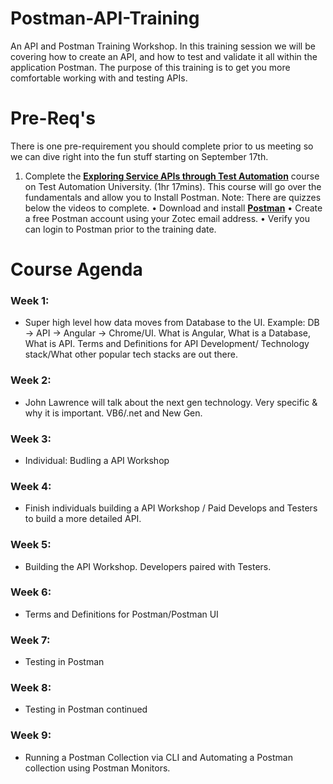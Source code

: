 # Postman-API-Training
An API and Postman Training Workshop. In this training session we will be covering how to create an API, and how to test and validate it all within the application Postman. The purpose of this training is to get you more comfortable working with and testing APIs.

# Pre-Req's
There is one pre-requirement you should complete prior to us meeting so we can dive right into the fun stuff starting on September 17th.
1.	Complete the **[Exploring Service APIs through Test Automation](https://testautomationu.applitools.com/exploring-service-apis-through-test-automation/)** course on Test Automation University. (1hr 17mins).
This course will go over the fundamentals and allow you to Install Postman.
  Note: There are quizzes below the videos to complete.
•	Download and install **[Postman](https://www.postman.com/downloads/)**
•	Create a free Postman account using your Zotec email address.
•	Verify you can login to Postman prior to the training date.

# Course Agenda
### Week 1:
- Super high level how data moves from Database to the UI. Example: DB -> API -> Angular -> Chrome/UI. What is Angular, What is a Database, What is API. Terms and Definitions for API Development/ Technology stack/What other popular tech stacks are out there.
### Week 2:
- John Lawrence will talk about the next gen technology. Very specific & why it is important. VB6/.net and New Gen. 

### Week 3:
- Individual: Budling a API Workshop

### Week 4:
- Finish individuals building a API Workshop / Paid Develops and Testers to build a more detailed API. 

### Week 5:
- Building the API Workshop. Developers paired with Testers.

### Week 6: 
- Terms and Definitions for Postman/Postman UI

### Week 7:
- Testing in Postman

### Week 8:
- Testing in Postman continued

### Week 9:
- Running a Postman Collection via CLI and Automating a Postman collection using Postman Monitors.